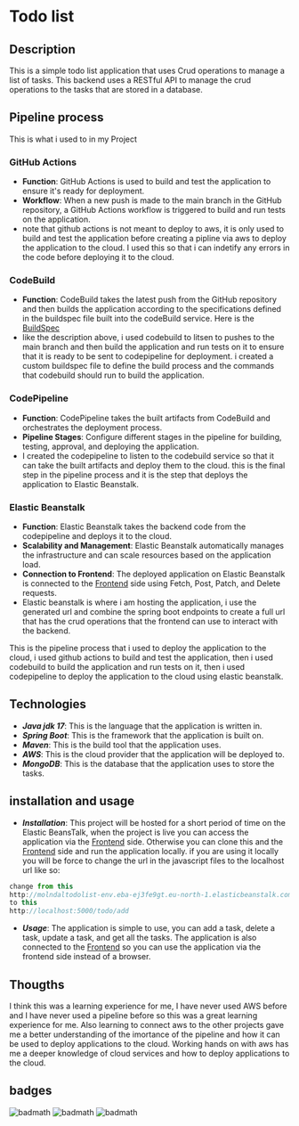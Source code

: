 # Todo list

## Description
This is a simple todo list application that uses Crud operations to manage a list of tasks. This backend uses a RESTful API to manage the crud operations to the tasks that are stored in a database.

## Pipeline process
This is what i used to in my Project
### GitHub Actions
- **Function**: GitHub Actions is used to build and test the application to ensure it's ready for deployment.
- **Workflow**: When a new push is made to the main branch in the GitHub repository, a GitHub Actions workflow is triggered to build and run tests on the application.
- note that github actions is not meant to deploy to aws, it is only used to build and test the application before creating a pipline via aws to deploy the application to the cloud.
I used this so that i can indetify any errors in the code before deploying it to the cloud.
### CodeBuild
- **Function**: CodeBuild takes the latest push from the GitHub repository and then builds the application according to the specifications defined in the buildspec file built into the codeBuild service. Here is the [BuildSpec](BuildSpec.md)
- like the description above, i used codebuild to litsen to pushes to the main branch and then build the application and run tests on it to ensure that it is ready to be sent to codepipeline for deployment.
i created a custom buildspec file to define the build process and the commands that codebuild should run to build the application.

### CodePipeline
- **Function**: CodePipeline takes the built artifacts from CodeBuild and orchestrates the deployment process.
- **Pipeline Stages**: Configure different stages in the pipeline for building, testing, approval, and deploying the application.
- I created the codepipeline to listen to the codebuild service so that it can take the built artifacts and deploy them to the cloud. this is the final step in the pipeline process and it is the step that deploys the application to Elastic Beanstalk.

### Elastic Beanstalk
- **Function**: Elastic Beanstalk takes the backend code from the codepipeline and deploys it to the cloud.
- **Scalability and Management**: Elastic Beanstalk automatically manages the infrastructure and can scale resources based on the application load.
- **Connection to Frontend**: The deployed application on Elastic Beanstalk is connected to the [Frontend](https://github.com/Jafar-Hussein/AwsTodolist_Frontend) side using Fetch, Post, Patch, and Delete requests.
- Elastic beanstalk is where i am hosting the application, i use the generated url and combine the spring boot endpoints to create a full url that has the crud operations that the frontend can use to interact with the backend.

This is the pipeline process that i used to deploy the application to the cloud, i used github actions to build and test the application, then i used codebuild to build the application and run tests on it, then i used codepipeline to deploy the application to the cloud using elastic beanstalk.
## Technologies
- ***Java jdk 17***: This is the language that the application is written in.
- ***Spring Boot***: This is the framework that the application is built on.
- ***Maven***: This is the build tool that the application uses.
- ***AWS***: This is the cloud provider that the application will be deployed to.
- ***MongoDB***: This is the database that the application uses to store the tasks.

## installation and usage
- ***Installation***: This project will be hosted for a short period of time on the Elastic BeansTalk, when the project is live you can access the application via the [Frontend](https://github.com/Jafar-Hussein/AwsTodolist_Frontend) side.
Otherwise you can clone this and the [Frontend](https://github.com/Jafar-Hussein/AwsTodolist_Frontend) side and run the application locally.
if you are using it locally you will be force to change the url in the javascript files to the localhost url like so:
```javascript file
change from this
http://molndaltodolist-env.eba-ej3fe9gt.eu-north-1.elasticbeanstalk.com/todo/add
to this
http://localhost:5000/todo/add
```
+ ***Usage***: The application is simple to use, you can add a task, delete a task, update a task, and get all the tasks. The application is also connected to the [Frontend](https://github.com/Jafar-Hussein/AwsTodolist_Frontend)
so you can use the application via the frontend side instead of a browser.

## Thougths
I think this was a learning experience for me, I have never used AWS before and I have never used a pipeline before so this was a great learning experience for me. Also learning to connect aws to the other projects gave me a better understanding of the imortance of the pipeline and how it can be used to deploy applications to the cloud.
Working hands on with aws has me a deeper knowledge of cloud services and how to deploy applications to the cloud.

## badges
![badmath](https://img.shields.io/badge/apache_maven-C71A36?style=for-the-badge&logo=apachemaven&logoColor=white)
![badmath](https://img.shields.io/badge/Spring_Boot-F2F4F9?style=for-the-badge&logo=spring-boot)
![badmath](https://img.shields.io/badge/IntelliJ_IDEA-000000.svg?style=for-the-badge&logo=intellij-idea&logoColor=white)

